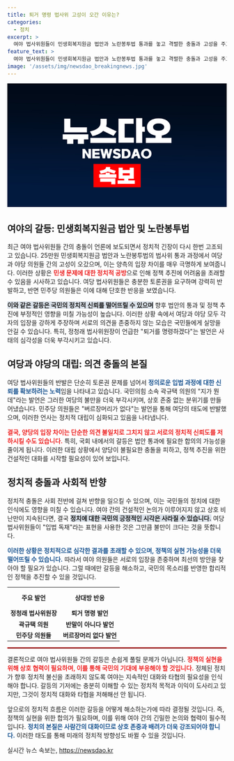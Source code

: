```yaml
---
title: 퇴거 명령 법사위 고성이 오간 이유는?
categories:
  - 정치
excerpt: >
  여야 법사위원들이 민생회복지원금 법안과 노란봉투법 통과를 놓고 격렬한 충돌과 고성을 주고받으며, 입법 독재 논란이 심화되었습니다. 의원 간의 폭언과 긴장이 극에 달한 법사위 현장을 전합니다!
feature_text: >
  여야 법사위원들이 민생회복지원금 법안과 노란봉투법 통과를 놓고 격렬한 충돌과 고성을 주고받으며, 입법 독재 논란이 심화되었습니다. 의원 간의 폭언과 긴장이 극에 달한 법사위 현장을 전합니다!
image: '/assets/img/newsdao_breakingnews.jpg'
---
```


<p><img src="/assets/img/newsdao_breakingnews.jpg" alt="pcversion 속보" /></p>

<h2 data-ke-size="size26">여야의 갈등: 민생회복지원금 법안 및 노란봉투법</h2>

<p data-ke-size="size16">최근 여야 법사위원들 간의 충돌이 언론에 보도되면서 정치적 긴장이 다시 한번 고조되고 있습니다. 25만원 민생회복지원금 법안과 노란봉투법의 법사위 통과 과정에서 여당과 야당 의원들 간의 고성이 오갔으며, 이는 양측의 입장 차이를 매우 극명하게 보여줍니다. 이러한 상황은 <b><span style="color: #ee2323;">민생 문제에 대한 정치적 공방</span></b>으로 인해 정책 추진에 어려움을 초래할 수 있음을 시사하고 있습니다. 여당 법사위원들은 충분한 토론권을 요구하며 강력히 반발하고, 반면 민주당 의원들은 이에 대해 단호한 반응을 보였습니다.</p>

<p data-ke-size="size16"><b><span style="background-color: #21538527;">이와 같은 갈등은 국민의 정치적 신뢰를 떨어뜨릴 수 있으며</span></b> 향후 법안의 통과 및 정책 추진에 부정적인 영향을 미칠 가능성이 높습니다. 이러한 상황 속에서 여당과 야당 모두 각자의 입장을 강하게 주장하며 서로의 의견을 존중하지 않는 모습은 국민들에게 실망을 안길 수 있습니다. 특히, 정청래 법사위원장이 언급한 "퇴거를 명령하겠다"는 발언은 사태의 심각성을 더욱 부각시키고 있습니다.</p>

<h2 data-ke-size="size26">여당과 야당의 대립: 의견 충돌의 본질</h2>

<p data-ke-size="size16">여당 법사위원들의 반발은 단순히 토론권 문제를 넘어서 <b><span style="color: #1a5490;">정의로운 입법 과정에 대한 신뢰를 확보하려는 노력</span></b>임을 나타내고 있습니다. 국민의힘 소속 곽규택 의원의 "지가 뭔데"라는 발언은 그러한 여당의 불만을 더욱 부각시키며, 상호 존중 없는 분위기를 만들어냈습니다. 민주당 의원들은 "버르장머리가 없다"는 발언을 통해 여당의 태도에 반발했으며, 이러한 언사는 정치적 대립이 심화되고 있음을 나타냅니다.</p>

<p data-ke-size="size16"><b><span style="color: #ee2323;">결국, 양당의 입장 차이는 단순한 의견 불일치로 그치지 않고 서로의 정치적 신뢰도를 저하시킬 수도 있습니다.</span></b> 특히, 국회 내에서의 갈등은 법안 통과에 필요한 합의의 가능성을 줄이게 됩니다. 이러한 대립 상황에서 양당이 불필요한 충돌을 피하고, 정책 추진을 위한 건설적인 대화를 시작할 필요성이 있어 보입니다.</p>

<h2 data-ke-size="size26">정치적 충돌과 사회적 반향</h2>

<p data-ke-size="size16">정치적 충돌은 사회 전반에 걸쳐 반향을 일으킬 수 있으며, 이는 국민들의 정치에 대한 인식에도 영향을 미칠 수 있습니다. 여야 간의 건설적인 논의가 이루어지지 않고 상호 비난만이 지속된다면, 결국 <b><span style="background-color: #21538527;">정치에 대한 국민의 긍정적인 시각은 사라질 수 있습니다.</span></b> 여당 법사위원들이 "입법 독재"라는 표현을 사용한 것은 그만큼 불만이 크다는 것을 뜻합니다.</p>

<p data-ke-size="size16"><b><span style="color: #1a5490;">이러한 상황은 정치적으로 심각한 결과를 초래할 수 있으며, 정책의 실현 가능성을 더욱 떨어뜨릴 수 있습니다.</span></b> 따라서 여야 의원들은 서로의 입장을 존중하며 최선의 방안을 찾아야 할 필요가 있습니다. 그럴 때에만 갈등을 해소하고, 국민의 목소리를 반영한 합리적인 정책을 추진할 수 있을 것입니다.</p>

<table style="width: 100%; border-collapse: collapse;">
    <tr>
        <th style="text-align: center; height: 40px;">주요 발언</th>
        <th style="text-align: center; height: 40px;">상대방 반응</th>
    </tr>
    <tr>
        <td style="text-align: center; height: 17px;"><b>정청래 법사위원장</b></td>
        <td style="text-align: center; height: 17px;"><b>퇴거 명령 발언</b></td>
    </tr>
    <tr>
        <td style="text-align: center; height: 17px;"><b>곽규택 의원</b></td>
        <td style="text-align: center; height: 17px;"><b>반말이 아니다 발언</b></td>
    </tr>
    <tr>
        <td style="text-align: center; height: 17px;"><b>민주당 의원들</b></td>
        <td style="text-align: center; height: 17px;"><b>버르장머리 없다 발언</b></td>
    </tr>
</table>

<hr style="border: 1px solid #ee2323;"/>

<p data-ke-size="size16">결론적으로 여야 법사위원들 간의 갈등은 손쉽게 풀릴 문제가 아닙니다. <b><span style="color: #ee2323;">정책의 실현을 위해 상호 협력이 필요하며, 이를 통해 국민의 기대에 부응해야 할 것입니다.</span></b> 정체된 정치가 향후 정치적 불신을 초래하지 않도록 여야는 지속적인 대화와 타협의 필요성을 인식해야 합니다. 갈등의 기저에는 충분히 이해할 수 있는 정치적 목적과 이익이 도사리고 있지만, 그것이 정치적 대화와 타협을 저해해선 안 됩니다.</p>

<p data-ke-size="size16">앞으로의 정치적 흐름은 이러한 갈등을 어떻게 해소하는가에 따라 결정될 것입니다. 즉, 정책의 실현을 위한 합의가 필요하며, 이를 위해 여야 간의 긴밀한 논의와 협력이 필수적입니다. <b><span style="color: #1a5490;">정치의 본질은 사람간의 대화이므로 상호 존중과 배려가 더욱 강조되어야 합니다.</span></b> 이러한 태도를 통해 미래의 정치적 방향성도 바뀔 수 있을 것입니다.</p>
실시간 뉴스 속보는, <a href="https://newsdao.kr" rel="dofollow">https://newsdao.kr</a>


